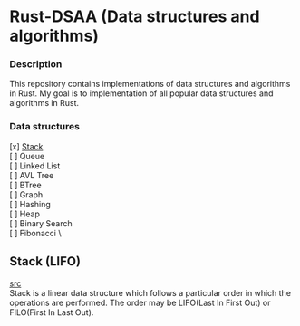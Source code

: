 # Rust-DSAA (Data structures and algorithms)

### Description

This repository contains implementations of data structures and algorithms in Rust. My goal is to implementation of all popular data structures and algorithms in Rust. 

### Data structures
  [x] [Stack](#stack-lifo) \
  [ ] Queue \
  [ ] Linked List \
  [ ] AVL Tree \
  [ ] BTree \
  [ ] Graph \
  [ ] Hashing \
  [ ] Heap \
  [ ] Binary Search \
  [ ] Fibonacci \


## Stack (LIFO)

[src](src/stack.rs) \
Stack is a linear data structure which follows a particular order in which the operations are performed. The order may be LIFO(Last In First Out) or FILO(First In Last Out).


